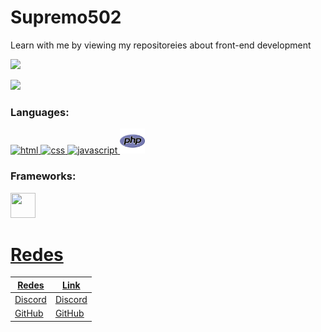 # Supremo502
Learn with me by viewing my repositoreies about front-end development

![](https://github-readme-stats.vercel.app/api?username=Supremo502&count_private=true&show_icons=true&theme=algolia)
 
![](https://github-readme-stats.vercel.app/api/top-langs/?username=Supremo502&show_icons=true&theme=algolia)
 
<h3 align="left">Languages:</h3>
  <a href="https://html.com" target="_blank"> <img src="https://cdn-icons-png.flaticon.com/512/5968/5968267.png" alt="html" width="40" height="40"/> <a href="https://developer.mozilla.org/es/docs/Web/CSS" target="_blank"> <img src="https://cdn-icons-png.flaticon.com/512/5968/5968242.png" alt="css" width="40" height="40"/> 
 <a href="https://www.javascript.com" target="-blank"> <img src="https://upload.wikimedia.org/wikipedia/commons/6/6a/JavaScript-logo.png" alt="javascript" width="40" height="40"/>
 <a href="https://www.php.net" target="_blank"> <img src="https://raw.githubusercontent.com/devicons/devicon/master/icons/php/php-original.svg" alt="php" width="40" height="40"/>
 </a> </p>
 <h3 align="left">Frameworks:</h3>
 <a href="https://getbootstrap.com/" target="_blank"> <img src="https://th.bing.com/th/id/OIP.0BLjxxiPCa4DSQzJtKMVSwHaHa?pid=ImgDet&rs=1" alt"Bootstrap" width="40" height="40"/>
  
 # Redes
  | Redes |  Link |
  |-------|----------|
| Discord | [Discord](https://discord.gg/FcqSxTeTSc) |
| GitHub | [GitHub](https://github.com/Supremo502)
